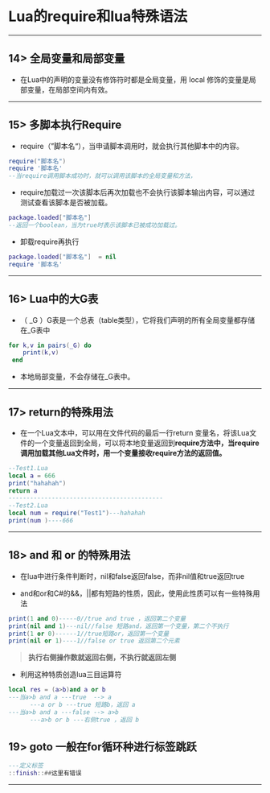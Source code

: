 # Lua的require和lua特殊语法

---

## 14> 全局变量和局部变量

- 在Lua中的声明的变量没有修饰符时都是全局变量，用 local 修饰的变量是局部变量，在局部空间内有效。

---

## 15> 多脚本执行Require

- require（”脚本名“），当申请脚本调用时，就会执行其他脚本中的内容。

```lua
require("脚本名")
require '脚本名'
--当require调用脚本成功时，就可以调用该脚本的全局变量和方法，
```

- require加载过一次该脚本后再次加载也不会执行该脚本输出内容，可以通过测试查看该脚本是否被加载。

```lua
package.loaded["脚本名"] 
--返回一个boolean，当为true时表示该脚本已被成功加载过。
```

- 卸载require再执行

```lua
package.loaded["脚本名"]  = nil
require '脚本名'
```

---

## 16> Lua中的大G表

- （ _G ）G表是一个总表（table类型），它将我们声明的所有全局变量都存储在_G表中

```lua
for k,v in pairs(_G) do
    print(k,v)
 end
```

- 本地局部变量，不会存储在_G表中。

---

## 17> return的特殊用法

- 在一个Lua文本中，可以用在文件代码的最后一行return 变量名，将该Lua文件的一个变量返回到全局，可以将本地变量返回到**require方法中，当require调用加载其他Lua文件时，用一个变量接收require方法的返回值。**

```lua
--Test1.Lua
local a = 666
print("hahahah")
return a
-------------------------------------------
--Test2.Lua
local num = require("Test1")---hahahah
print(num )----666
```

---

## 18> and 和 or 的特殊用法

- 在lua中进行条件判断时，nil和false返回false，而非nil值和true返回true

- and和or和C#的&&，||都有短路的性质，因此，使用此性质可以有一些特殊用法

```lua
print(1 and 0)-----0//true and true ，返回第二个变量
print(nil and 1)---nil//false 短路and，返回第一个变量，第二个不执行
print(1 or 0)------1//true短路or，返回第一个变量
print(nil or 1)----1//false or true 返回第二个元素
```

>**执行右侧操作数就返回右侧，不执行就返回左侧**

- 利用这种特质创造lua三目运算符

```lua
local res = (a>b)and a or b
---当a>b and a ---true  --> a
      ---a or b ---true 短路b，返回 a
---当a>b and a ---false --> a>b
      ---a>b or b ---右侧true ，返回 b
```

## 19> goto 一般在for循环种进行标签跳跃

```lua
---定义标签
::finish::##这里有错误

```

---

